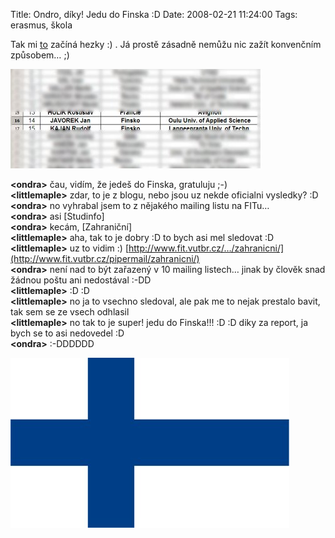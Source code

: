 Title: Ondro, díky! Jedu do Finska :D
Date: 2008-02-21 11:24:00
Tags: erasmus, škola

Tak mi [to](http://honzajavorek.cz/blog/erasmus) začíná hezky :) . Já prostě zásadně nemůžu nic zažít konvenčním způsobem… ;)

![obrázek](images/44.jpg)

**<ondra\>** čau, vidím, že jedeš do Finska, gratuluju ;-)  
**<littlemaple\>** zdar, to je z blogu, nebo jsou uz nekde oficialni vysledky? :D  
**<ondra\>** no vyhrabal jsem to z nějakého mailing listu na
FITu…  
**<ondra\>** asi [Studinfo]  
**<ondra\>** kecám, [Zahraniční]  
**<littlemaple\>** aha, tak to je dobry :D to bych asi mel sledovat
:D  
**<littlemaple\>** uz to vidim :) [http://www.fit.vutbr.cz/…/zahranicni/](http://www.fit.vutbr.cz/pipermail/zahranicni/)  
**<ondra\>** není nad to být zařazený v 10 mailing listech… jinak by člověk snad žádnou poštu ani nedostával :-DD  
**<littlemaple\>** :D :D  
**<littlemaple\>** no ja to vsechno sledoval, ale pak me to nejak prestalo bavit, tak sem se ze vsech odhlasil  
**<littlemaple\>** no tak to je super! jedu do Finska!!! :D :D diky za report, ja bych se to asi nedovedel :D  
**<ondra\>** :-DDDDDD

![obrázek](images/45.jpg)